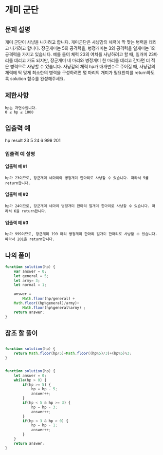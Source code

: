 #  개미 군단

## 문제 설명

개미 군단이 사냥을 나가려고 합니다. 개미군단은 사냥감의 체력에 딱 맞는 병력을 데리고 나가려고 합니다. 장군개미는 5의 공격력을, 병정개미는 3의 공격력을 일개미는 1의 공격력을 가지고 있습니다. 예를 들어 체력 23의 여치를 사냥하려고 할 때, 일개미 23마리를 데리고 가도 되지만, 장군개미 네 마리와 병정개미 한 마리를 데리고 간다면 더 적은 병력으로 사냥할 수 있습니다. 사냥감의 체력 hp가 매개변수로 주어질 때, 사냥감의 체력에 딱 맞게 최소한의 병력을 구성하려면 몇 마리의 개미가 필요한지를 return하도록 solution 함수를 완성해주세요.

## 제한사항

    hp는 자연수입니다.
    0 ≤ hp ≤ 1000

## 입출력 예
hp 	result
23 	5
24 	6
999 	201

### 입출력 예 설명

#### 입출력 예 #1

    hp가 23이므로, 장군개미 네마리와 병정개미 한마리로 사냥할 수 있습니다. 따라서 5를 return합니다.

#### 입출력 예 #2

    hp가 24이므로, 장군개미 네마리 병정개미 한마리 일개미 한마리로 사냥할 수 있습니다. 따라서 6을 return합니다.

#### 입출력 예 #3

    hp가 999이므로, 장군개미 199 마리 병정개미 한마리 일개미 한마리로 사냥할 수 있습니다. 따라서 201을 return합니다.




## 나의 풀이 
```js
function solution(hp) {
    var answer = 0;
    let general = 5;
    let army= 3;
    let normal = 1;
    
    answer = 
        Math.floor(hp/general) + 
	Math.floor((hp%general)/army)+
        Math.floor(hp%general%army) ; 
    return answer;
}

```

## 참조 할 풀이 

```js

function solution(hp) {
    return Math.floor(hp/5)+Math.floor((hp%5)/3)+(hp%5)%3;
}

```

```js

function solution(hp) {
    let answer = 0; 
    while(hp > 0) {
        if(hp >= 5) {
            hp = hp - 5;
            answer++;
        }
        if(hp < 5 & hp >= 3) {
            hp = hp - 3;
            answer++;
        }
        if(hp < 3 & hp > 0) {
            hp = hp - 1;
            answer++;
        }
    }
    return answer;
}

```
